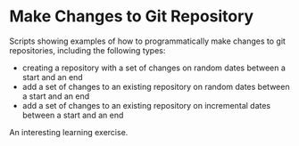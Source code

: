 # Make Changes to Git Repository

Scripts showing examples of how to programmatically make changes to git repositories, including
the following types:

- creating a repository with a set of changes on random dates between a start and an end
- add a set of changes to an existing repository on random dates between a start and an end
- add a set of changes to an existing repository on incremental dates between a start and an end

An interesting learning exercise.